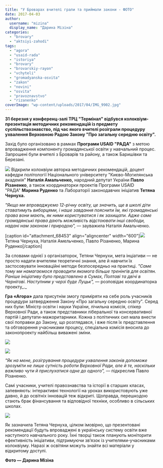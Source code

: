 ```yaml
---
title: "У Броварах вчителі грали та приймали закони - ФОТО"
date: 2017-04-03
author: 
  username: "mizina"
  display_name: "Дарина Мізіна"
categories: 
  - "brovary"
  - "aktsiyi-zahodi"
tags: 
  - "agora"
  - "usaid-rada"
  - "istoriya"
  - "brovary"
  - "brovarskiy-rayon"
  - "vchyteli"
  - "gromadyanska-osvita"
  - "zakon"
  - "novini"
  - "osvita"
  - "pravoznavstvo"
  - "rizanenko"
coverImage: "wp-content/uploads/2017/04/IMG_9902.jpg"
---
```


**31 березня у конференц-залі ТРЦ "Термінал" відбувся колоквіум-презентація методичних рекомендацій із предмету суспільствознавство, під час якого вчителі розіграли процедуру ухвалення Верховною Радою Закону "Про загальну середню освіту".**

Захід було організовано в рамках **Програми USAID "РАДА"** з метою впровадження компоненту громадянської освіти у навчальний процес. Запрошені були вчителі з Броварів та району, а також Баришівки та Березані.

[![](https://mpz.brovary.org/wp-content/uploads/2017/03/IMG_9766.jpg)](https://mpz.brovary.org/wp-content/uploads/2017/03/IMG_9766.jpg) Відкрили колоквіум авторка методичних рекомендацій, доцент кафедри політології Національного університету "Києво-Могилянська академія" **Наталія Амальченко,** народний депутат України **Павло Різаненко**, а також координаторки проектів Програми USAID "РАДА" **Марина Руденко** та Лабораторії законодавчих ініціатив **Тетяна Чернуха.**

_"Якщо ми впроваджуємо 12-річну освіту, це значить, ще в школі діти ставатимуть виборцями, і наше завдання пояснити їм, які громадянські права вони мають, як ними користуватися і як захищати. Адже саме громадянські права дають можливість відстоювати інші свободи, надані нам законом і природою",_ — зауважила Наталія Амальченко.

\[caption id="attachment\_68453" align="aligncenter" width="600"\][![](https://mpz.brovary.org/wp-content/uploads/2017/03/IMG_9790.jpg)](https://mpz.brovary.org/wp-content/uploads/2017/03/IMG_9790.jpg) Тетяна Чернуха, Наталія Амельченко, Павло Різаненко, Марина Руденко\[/caption\]

За словами однієї з організаторок, Тетяни Чернухи, мета інціативи — не просто надати вчителям теоретичні знання, але й навчити їх застосовувати інноваційні методи безпосередньо на практиці. _"Саме тому ми намагаємося проводити якомога більше тренінгів для освітян. Раніше ініціативу було представлено в Сумах, Полтаві та двічі в Чернігові. Наступним у черзі буде Луцьк", —_ розповідає координаторка проекту_._

**Гра «Агора»** дала присутнім змогу приміряти на себе роль учасників процедури затвердження Закону «Про загальну середню освіту". Серед них були: Міністр освіти і науки України, лічильна комісія, спікер Верховної Ради, а також представники ліберальної та консервативної партій і депутати-мажоритарники. Кожна з політичних сил мала внести свої поправки до Закону, що розглядався, і вже після їх представлення та обговорення учасниками процесу, спеціальна комісія вносила до законопроекту найбільш виважені зміни.

[![](https://mpz.brovary.org/wp-content/uploads/2017/03/IMG_9870.jpg)](https://mpz.brovary.org/wp-content/uploads/2017/03/IMG_9870.jpg)

[![](https://mpz.brovary.org/wp-content/uploads/2017/03/IMG_9958.jpg)](https://mpz.brovary.org/wp-content/uploads/2017/03/IMG_9958.jpg)

_"Як на мене, розігрування процедури ухвалення законів допоможе зрозуміти не лише сутність роботи Верховної Ради, але й те, наскільки важливо чути й прислухатися одне до одного",_ — підкреслив Павло Різаненко.

Самі учасники, учителі правознавства та історії в старших класах, запевняють: інтерактивні технології на уроках використовують уже давно, й до освітніх інновацій теж відкриті. Щоправда, перешкодою стають брак фінансування та відповідної техніки, особливо в сільських школах.

[![](https://mpz.brovary.org/wp-content/uploads/2017/03/IMG_9891.jpg)](https://mpz.brovary.org/wp-content/uploads/2017/03/IMG_9891.jpg)

Як зазначила Тетяна Чернуха, цілком імовірно, що презентовані рекомендації будуть впроваджені в українську систему освіти вже наступного навчального року. Їхні творці також планують моніторити ефективність ініціативи, підтримуючи зв’язок із учителями-учасниками колоквіуму. Наразі ж освітяни можуть знайти всі матеріали у відкритому доступі.

**Фото — Дарина Мізіна**
